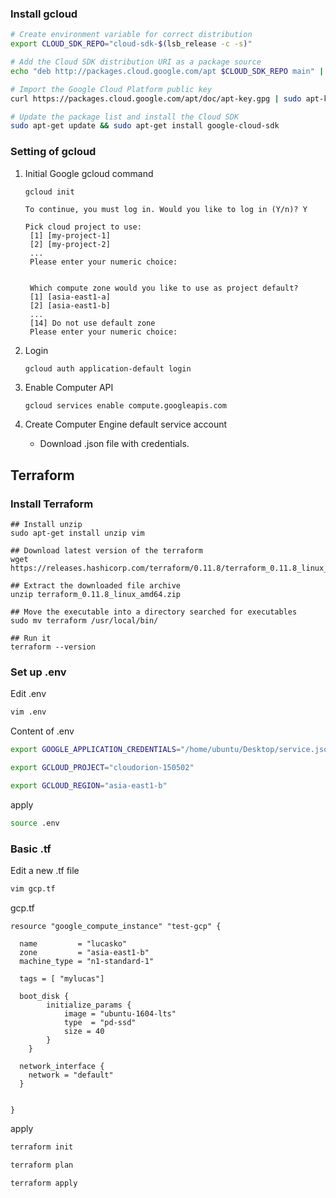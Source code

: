 ### Install gcloud

```sh
# Create environment variable for correct distribution
export CLOUD_SDK_REPO="cloud-sdk-$(lsb_release -c -s)"

# Add the Cloud SDK distribution URI as a package source
echo "deb http://packages.cloud.google.com/apt $CLOUD_SDK_REPO main" | sudo tee -a /etc/apt/sources.list.d/google-cloud-sdk.list

# Import the Google Cloud Platform public key
curl https://packages.cloud.google.com/apt/doc/apt-key.gpg | sudo apt-key add -

# Update the package list and install the Cloud SDK
sudo apt-get update && sudo apt-get install google-cloud-sdk

```

### Setting of gcloud

1. Initial Google gcloud command

	```
	gcloud init
	
	To continue, you must log in. Would you like to log in (Y/n)? Y
	
	Pick cloud project to use:
	 [1] [my-project-1]
	 [2] [my-project-2]
	 ...
	 Please enter your numeric choice:
	 
	 
	 Which compute zone would you like to use as project default?
	 [1] [asia-east1-a]
	 [2] [asia-east1-b]
	 ...
	 [14] Do not use default zone
	 Please enter your numeric choice:
	```


2. Login 


	```
	gcloud auth application-default login
	```

3. Enable Computer API

	```sh
	gcloud services enable compute.googleapis.com
	```

4. Create Computer Engine default service account

	* Download .json file with credentials.

	
## Terraform

### Install Terraform

```
## Install unzip
sudo apt-get install unzip vim

## Download latest version of the terraform
wget https://releases.hashicorp.com/terraform/0.11.8/terraform_0.11.8_linux_amd64.zip

## Extract the downloaded file archive
unzip terraform_0.11.8_linux_amd64.zip

## Move the executable into a directory searched for executables
sudo mv terraform /usr/local/bin/

## Run it
terraform --version
```


### Set up .env

Edit .env

```sh
vim .env
```

Content of .env

```sh
export GOOGLE_APPLICATION_CREDENTIALS="/home/ubuntu/Desktop/service.json"

export GCLOUD_PROJECT="cloudorion-150502"

export GCLOUD_REGION="asia-east1-b" 
```

apply

```sh
source .env
```

### Basic .tf

Edit a new .tf file

```sh
vim gcp.tf
```



gcp.tf

```
resource "google_compute_instance" "test-gcp" {

  name         = "lucasko"
  zone         = "asia-east1-b"
  machine_type = "n1-standard-1"

  tags = [ "mylucas"]

  boot_disk {
        initialize_params {
            image = "ubuntu-1604-lts"
            type  = "pd-ssd"
            size = 40
        }
    }

  network_interface {
    network = "default"
  }


}

```


apply

```sh
terraform init

terraform plan

terraform apply
```

